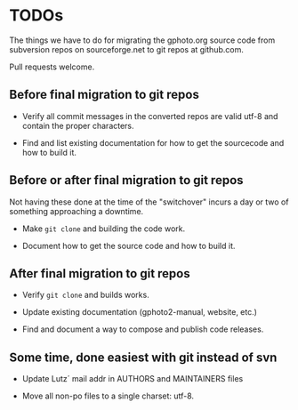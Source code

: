 TODOs
=====

The things we have to do for migrating the gphoto.org source code
from subversion repos on sourceforge.net to git repos at github.com.

Pull requests welcome.


Before final migration to git repos
-----------------------------------

  * Verify all commit messages in the converted repos are valid utf-8
    and contain the proper characters.

  * Find and list existing documentation for how to get the sourcecode
    and how to build it.


Before or after final migration to git repos
--------------------------------------------

Not having these done at the time of the "switchover" incurs a day or
two of something approaching a downtime.

  * Make `git clone` and building the code work.

  * Document how to get the source code and how to build it.


After final migration to git repos
----------------------------------

  * Verify `git clone` and builds works.

  * Update existing documentation (gphoto2-manual, website, etc.)

  * Find and document a way to compose and publish code releases.


Some time, done easiest with git instead of svn
-----------------------------------------------

  * Update Lutz´ mail addr in AUTHORS and MAINTAINERS files

  * Move all non-po files to a single charset: utf-8.
